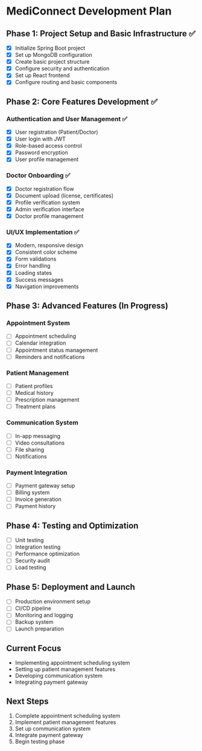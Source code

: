 # MediConnect Development Plan

## Phase 1: Project Setup and Basic Infrastructure ✅
- [x] Initialize Spring Boot project
- [x] Set up MongoDB configuration
- [x] Create basic project structure
- [x] Configure security and authentication
- [x] Set up React frontend
- [x] Configure routing and basic components

## Phase 2: Core Features Development ✅
### Authentication and User Management ✅
- [x] User registration (Patient/Doctor)
- [x] User login with JWT
- [x] Role-based access control
- [x] Password encryption
- [x] User profile management

### Doctor Onboarding ✅
- [x] Doctor registration flow
- [x] Document upload (license, certificates)
- [x] Profile verification system
- [x] Admin verification interface
- [x] Doctor profile management

### UI/UX Implementation ✅
- [x] Modern, responsive design
- [x] Consistent color scheme
- [x] Form validations
- [x] Error handling
- [x] Loading states
- [x] Success messages
- [x] Navigation improvements

## Phase 3: Advanced Features (In Progress)
### Appointment System
- [ ] Appointment scheduling
- [ ] Calendar integration
- [ ] Appointment status management
- [ ] Reminders and notifications

### Patient Management
- [ ] Patient profiles
- [ ] Medical history
- [ ] Prescription management
- [ ] Treatment plans

### Communication System
- [ ] In-app messaging
- [ ] Video consultations
- [ ] File sharing
- [ ] Notifications

### Payment Integration
- [ ] Payment gateway setup
- [ ] Billing system
- [ ] Invoice generation
- [ ] Payment history

## Phase 4: Testing and Optimization
- [ ] Unit testing
- [ ] Integration testing
- [ ] Performance optimization
- [ ] Security audit
- [ ] Load testing

## Phase 5: Deployment and Launch
- [ ] Production environment setup
- [ ] CI/CD pipeline
- [ ] Monitoring and logging
- [ ] Backup system
- [ ] Launch preparation

## Current Focus
- Implementing appointment scheduling system
- Setting up patient management features
- Developing communication system
- Integrating payment gateway

## Next Steps
1. Complete appointment scheduling system
2. Implement patient management features
3. Set up communication system
4. Integrate payment gateway
5. Begin testing phase 